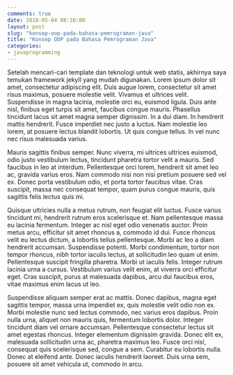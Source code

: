 ```yaml
---
comments: true
date: 2018-05-04 08:10:00
layout: post
slug: "konsep-oop-pada-bahasa-pemrograman-java"
title: "Konsep OOP pada Bahasa Pemrograman Java"
categories:
- javaprogramming
---
```


Setelah mencari-cari template dan teknologi untuk web statis, akhirnya saya temukan framework jekyll yang mudah digunakan.
Lorem ipsum dolor sit amet, consectetur adipiscing elit. Duis augue lorem, consectetur sit amet risus maximus, posuere molestie velit. Vivamus et ultrices velit. Suspendisse in magna lacinia, molestie orci eu, euismod ligula. Duis ante nisl, finibus eget turpis sit amet, faucibus congue mauris. Phasellus tincidunt lacus sit amet magna semper dignissim. In a dui diam. In hendrerit mattis hendrerit. Fusce imperdiet nec justo a luctus. Nam molestie leo lorem, at posuere lectus blandit lobortis. Ut quis congue tellus. In vel nunc nec risus malesuada varius.
<!--more-->
Mauris sagittis finibus semper. Nunc viverra, mi ultrices ultrices euismod, odio justo vestibulum lectus, tincidunt pharetra tortor velit a mauris. Sed faucibus in leo at interdum. Pellentesque orci lorem, hendrerit sit amet leo ac, gravida varius eros. Nam commodo nisi non nisi pretium posuere sed vel ex. Donec porta vestibulum odio, et porta tortor faucibus vitae. Cras suscipit, massa nec consequat tempor, quam purus congue mauris, quis sagittis felis lectus quis mi.

Quisque ultricies nulla a metus rutrum, non feugiat elit luctus. Fusce varius tincidunt mi, hendrerit rutrum eros scelerisque et. Nam pellentesque massa eu lacinia fermentum. Integer ac nisl eget odio venenatis auctor. Proin metus arcu, efficitur sit amet rhoncus a, commodo id dui. Fusce rhoncus velit eu lectus dictum, a lobortis tellus pellentesque. Morbi ac leo a diam hendrerit accumsan. Suspendisse potenti. Morbi condimentum, tortor non tempor rhoncus, nibh tortor iaculis lectus, at sollicitudin leo quam ut enim. Pellentesque suscipit fringilla pharetra. Morbi ut iaculis felis. Integer rutrum lacinia urna a cursus. Vestibulum varius velit enim, at viverra orci efficitur eget. Cras suscipit, purus at malesuada dapibus, arcu dui faucibus eros, vitae maximus enim lacus ut leo.

Suspendisse aliquam semper erat ac mattis. Donec dapibus, magna eget sagittis tempor, massa urna imperdiet ex, quis molestie velit odio non ex. Morbi molestie nunc sed lectus commodo, nec varius eros dapibus. Proin nulla urna, aliquet non mauris quis, fermentum lobortis dolor. Integer tincidunt diam vel ornare accumsan. Pellentesque consectetur lectus sit amet egestas rhoncus. Integer elementum dignissim gravida. Donec elit ex, malesuada sollicitudin urna ac, pharetra maximus leo. Fusce orci nisl, consequat quis scelerisque sed, congue a sem. Curabitur eu lobortis nulla. Donec at eleifend ante. Donec iaculis hendrerit laoreet. Duis urna sem, posuere sit amet vehicula ut, commodo in arcu.
